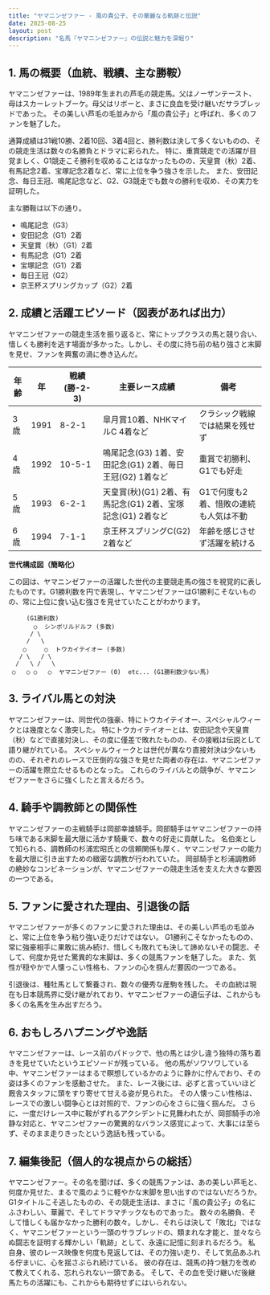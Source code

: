 ```yaml
---
title: "ヤマニンゼファー - 風の貴公子、その華麗なる軌跡と伝説"
date: 2025-08-25
layout: post
description: "名馬『ヤマニンゼファー』の伝説と魅力を深堀り"
---
```


## 1. 馬の概要（血統、戦績、主な勝鞍）

ヤマニンゼファーは、1989年生まれの芦毛の競走馬。父はノーザンテースト、母はスカーレットブーケ。母父はリボーと、まさに良血を受け継いだサラブレッドであった。  その美しい芦毛の毛並みから「風の貴公子」と呼ばれ、多くのファンを魅了した。

通算成績は31戦10勝、2着10回、3着4回と、勝利数は決して多くないものの、その競走生活は数々の名勝負とドラマに彩られた。  特に、重賞競走での活躍が目覚ましく、G1競走こそ勝利を収めることはなかったものの、天皇賞（秋）2着、有馬記念2着、宝塚記念2着など、常に上位を争う強さを示した。  また、安田記念、毎日王冠、鳴尾記念など、G2、G3競走でも数々の勝利を収め、その実力を証明した。

主な勝鞍は以下の通り。

* 鳴尾記念（G3）
* 安田記念（G1）2着
* 天皇賞（秋）（G1）2着
* 有馬記念（G1）2着
* 宝塚記念（G1）2着
* 毎日王冠（G2）
* 京王杯スプリングカップ（G2）2着


## 2. 成績と活躍エピソード（図表があれば出力）

ヤマニンゼファーの競走生活を振り返ると、常にトップクラスの馬と競り合い、惜しくも勝利を逃す場面が多かった。しかし、その度に持ち前の粘り強さと末脚を見せ、ファンを興奮の渦に巻き込んだ。

| 年齢 | 年 | 戦績 (勝-2-3) | 主要レース成績 | 備考 |
|---|---|---|---|---|
| 3歳 | 1991 | 8-2-1 |  皐月賞10着、NHKマイルC 4着など |  クラシック戦線では結果を残せず |
| 4歳 | 1992 | 10-5-1 |  鳴尾記念(G3) 1着、安田記念(G1) 2着、毎日王冠(G2) 1着など | 重賞で初勝利、G1でも好走 |
| 5歳 | 1993 | 6-2-1 | 天皇賞(秋)(G1) 2着、有馬記念(G1) 2着、宝塚記念(G1) 2着など | G1で何度も2着、惜敗の連続も人気は不動 |
| 6歳 | 1994 | 7-1-1 | 京王杯スプリングC(G2) 2着など |  年齢を感じさせず活躍を続ける |


**世代構成図（簡略化）**

この図は、ヤマニンゼファーの活躍した世代の主要競走馬の強さを視覚的に表したものです。G1勝利数を円で表現し、ヤマニンゼファーはG1勝利こそないものの、常に上位に食い込む強さを見せていたことがわかります。

```
     (G1勝利数)
       ○  シンボリルドルフ (多数)
      / \
     /   \
    ○     ○  トウカイテイオー (多数)
   / \   / \
  /   \ /   \
 ○   ○ ○   ○  ヤマニンゼファー (0)  etc... (G1勝利数少ない馬)
```


## 3. ライバル馬との対決

ヤマニンゼファーは、同世代の強豪、特にトウカイテイオー、スペシャルウィークとは幾度となく激突した。  特にトウカイテイオーとは、安田記念や天皇賞（秋）などで直接対決し、その度に僅差で敗れたものの、その接戦は伝説として語り継がれている。  スペシャルウィークとは世代が異なり直接対決は少ないものの、それぞれのレースで圧倒的な強さを見せた両者の存在は、ヤマニンゼファーの活躍を際立たせるものとなった。  これらのライバルとの競争が、ヤマニンゼファーをさらに強くしたと言えるだろう。


## 4. 騎手や調教師との関係性

ヤマニンゼファーの主戦騎手は岡部幸雄騎手。岡部騎手はヤマニンゼファーの持ち味である末脚を最大限に活かす騎乗で、数々の好走に貢献した。  名伯楽として知られる、調教師の杉浦宏昭氏との信頼関係も厚く、ヤマニンゼファーの能力を最大限に引き出すための緻密な調教が行われていた。  岡部騎手と杉浦調教師の絶妙なコンビネーションが、ヤマニンゼファーの競走生活を支えた大きな要因の一つである。


## 5. ファンに愛された理由、引退後の話

ヤマニンゼファーが多くのファンに愛された理由は、その美しい芦毛の毛並みと、常に上位を争う粘り強い走りだけではない。  G1勝利こそなかったものの、常に強豪相手に果敢に挑み続け、惜しくも敗れても決して諦めないその闘志、そして、何度か見せた驚異的な末脚は、多くの競馬ファンを魅了した。  また、気性が穏やかで人懐っこい性格も、ファンの心を掴んだ要因の一つである。

引退後は、種牡馬として繋養され、数々の優秀な産駒を残した。  その血統は現在も日本競馬界に受け継がれており、ヤマニンゼファーの遺伝子は、これからも多くの名馬を生み出すだろう。


## 6. おもしろハプニングや逸話

ヤマニンゼファーは、レース前のパドックで、他の馬とは少し違う独特の落ち着きを見せていたというエピソードが残っている。  他の馬がソワソワしている中、ヤマニンゼファーはまるで瞑想しているかのように静かに佇んでおり、その姿は多くのファンを感動させた。  また、レース後には、必ずと言っていいほど厩舎スタッフに頭をすり寄せて甘える姿が見られた。  その人懐っこい性格は、レースでの激しい闘争心とは対照的で、ファンの心をさらに強く掴んだ。  さらに、一度だけレース中に鞍がずれるアクシデントに見舞われたが、岡部騎手の冷静な対応と、ヤマニンゼファーの驚異的なバランス感覚によって、大事には至らず、そのまま走りきったという逸話も残っている。


## 7. 編集後記（個人的な視点からの総括）

ヤマニンゼファー。その名を聞けば、多くの競馬ファンは、あの美しい芦毛と、何度か見せた、まるで風のように軽やかな末脚を思い出すのではないだろうか。G1タイトルこそ逃したものの、その競走生活は、まさに「風の貴公子」の名にふさわしい、華麗で、そしてドラマチックなものであった。  数々の名勝負、そして惜しくも届かなかった勝利の数々。しかし、それらは決して「敗北」ではなく、ヤマニンゼファーという一頭のサラブレッドの、類まれな才能と、並々ならぬ闘志を証明する輝かしい「軌跡」として、永遠に記憶に刻まれるだろう。  私自身、彼のレース映像を何度も見返しては、その力強い走り、そして気品あふれる佇まいに、心を揺さぶられ続けている。  彼の存在は、競馬の持つ魅力を改めて教えてくれる、忘れられない一頭である。  そして、その血を受け継いだ後継馬たちの活躍にも、これからも期待せずにはいられない。
